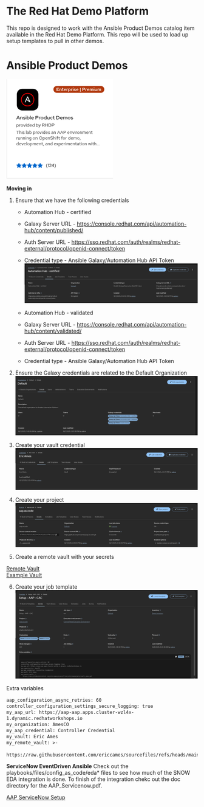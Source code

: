 The Red Hat Demo Platform
=========

This repo is designed to work with the Ansible Product Demos catalog item available in the Red Hat Demo Platform.  This repo will be used to load up setup templates to pull in other demos.

# Ansible Product Demos

![alt text](https://github.com/ericcames/aap.as.code/blob/main/images/redhatdemo.png "Catalog Item")

**Moving in**

1. Ensure that we have the following credentials
    - Automation Hub - certified
    - Galaxy Server URL - https://console.redhat.com/api/automation-hub/content/published/
    - Auth Server URL - https://sso.redhat.com/auth/realms/redhat-external/protocol/openid-connect/token
    - Credential type - Ansible Galaxy/Automation Hub API Token
![alt text](https://github.com/ericcames/aap.as.code/blob/main/images/AHcertified.png "certified")

    - Automation Hub - validated
    - Galaxy Server URL - https://console.redhat.com/api/automation-hub/content/validated/
    - Auth Server URL - https://sso.redhat.com/auth/realms/redhat-external/protocol/openid-connect/token
    - Credential type - Ansible Galaxy/Automation Hub API Token

2. Ensure the Galaxy credentials are related to the Default Organization
![alt text](https://github.com/ericcames/aap.as.code/blob/main/images/orgswithcreds.png "Default Organization")

3. Create your vault credential
![alt text](https://github.com/ericcames/aap.as.code/blob/main/images/myvault.png "Vault")

4. Create your project
![alt text](https://github.com/ericcames/aap.as.code/blob/main/images/project.png "aap.as.code")

5. Create a remote vault with your secrets

[Remote Vault](https://raw.githubusercontent.com/ericcames/sourcefiles/refs/heads/main/vault_ames.yml "vault_ames.yml")<br>
[Example Vault](https://github.com/ericcames/sourcefiles/blob/main/vault_example.yml "vault_example.yml")<br>

6. Create your job template
![alt text](https://github.com/ericcames/aap.as.code/blob/main/images/template.png "Setup - AAP - CAC")

Extra variables
```
aap_configuration_async_retries: 60
controller_configuration_settings_secure_logging: true
my_aap_url: https://aap-aap.apps.cluster-wzl4x-1.dynamic.redhatworkshops.io
my_organization: AmesCO
my_aap_credential: Controller Credential
my_vault: Eric Ames
my_remote_vault: >-
  https://raw.githubusercontent.com/ericcames/sourcefiles/refs/heads/main/vault_ames.yml
```
**ServiceNow EventDriven Ansible**
Check out the playbooks/files/config_as_code/eda* files to see how much of the SNOW EDA integration is done.  To finish of the integration chekc out the doc directory for the AAP_Servicenow.pdf.

[AAP ServiceNow Setup](https://github.com/ericcames/aap.as.code/blob/main/doc/AAP_Servicenow.pdf "AAP ServiceNow setup")